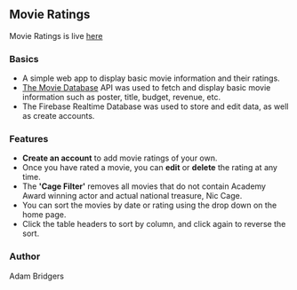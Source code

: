 ## Movie Ratings
Movie Ratings is live [here](https://awbridgers.github.io/movie-ratings/#/)
### Basics
* A simple web app to display basic movie information and their ratings.
* [The Movie Database](https://www.themoviedb.org/?language=en-US) API was used to fetch and display basic movie information such as poster, title, budget, revenue, etc.
* The Firebase Realtime Database was used to store and edit data, as well as create accounts.
### Features
* **Create an account** to add movie ratings of your own.
* Once you have rated a movie, you can **edit** or **delete** the rating at any time.
* The **'Cage Filter'** removes all movies that do not contain Academy Award winning actor and actual national treasure, Nic Cage.
* You can sort the movies by date or rating using the drop down on the home page.
* Click the table headers to sort by column, and click again to reverse the sort. 


### Author
Adam Bridgers